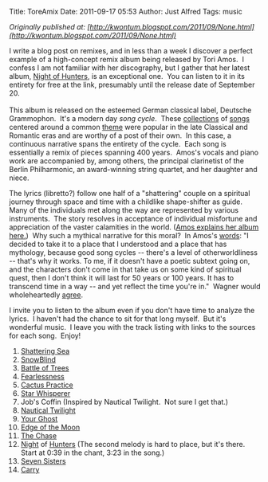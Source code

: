 Title: ToreAmix
Date: 2011-09-17 05:53
Author: Just Alfred
Tags: music

*Originally published at: [http://kwontum.blogspot.com/2011/09/None.html](http://kwontum.blogspot.com/2011/09/None.html)*

I write a blog post on remixes, and in less than a week I discover a
perfect example of a high-concept remix album being released by Tori
Amos.  I confess I am not familiar with her discography, but I gather
that her latest album, [Night of
Hunters](http://www.npr.org/2011/09/11/140261371/first-listen-tori-amos-night-of-hunters),
is an exceptional one.  You can listen to it in its entirety for free at
the link, presumably until the release date of September 20.  
<a name="more"></a>  
This album is released on the esteemed German classical label, Deutsche
Grammophon.  It's a modern day *song cycle*.  These
[collections](http://en.wikipedia.org/wiki/Winterreise) of
[songs](http://en.wikipedia.org/wiki/An_die_ferne_Geliebte) centered
around a common [theme](http://en.wikipedia.org/wiki/Schwanengesang)
were popular in the late Classical and Romantic eras and are worthy of a
post of their own.  In this case, a continuous narrative spans the
entirety of the cycle.  Each song is essentially a remix of pieces
spanning 400 years.  Amos's vocals and piano work are accompanied by,
among others, the principal clarinetist of the Berlin Philharmonic, an
award-winning string quartet, and her daughter and niece.  
  
The lyrics (libretto?) follow one half of a "shattering" couple on a
spiritual journey through space and time with a childlike shape-shifter
as guide.  Many of the individuals met along the way are represented by
various instruments.  The story resolves in acceptance of individual
misfortune and appreciation of the vaster calamities in the world.
([Amos explains her album
here.](http://www.echodust.com/2011/08/track-by-track-introduction-to-tori.html#more)) 
Why such a mythical narrative for this moral?  In Amos's
[words](http://www.out.com/detail.asp?page=1&id=31598): "I decided to
take it to a place that I understood and a place that has mythology,
because good song cycles -- there's a level of otherworldliness --
that's why it works. To me, if it doesn't have a poetic subtext going
on, and the characters don't come in that take us on some kind of
spiritual quest, then I don't think it will last for 50 years or 100
years. It has to transcend time in a way -- and yet reflect the time
you're in."  Wagner would wholeheartedly
[agree](http://www.wnyc.org/articles/music/2004/mar/02/the-ring-and-i-the-passion-the-myth-the-mania/).  
  
I invite you to listen to the album even if you don't have time to
analyze the lyrics.  I haven't had the chance to sit for that long
myself.  But it's wonderful music.  I leave you with the track listing
with links to the sources for each song.  Enjoy!  
  
1. [Shattering Sea](http://youtu.be/VO80Ras4dXE)  
2. [SnowBlind](http://youtu.be/kZhaceWRKoE)  
3. [Battle of Trees](http://youtu.be/lgDPl6J3lIY)  
4. [Fearlessness](http://youtu.be/se3oZOphUDU)  
5. [Cactus Practice](http://youtu.be/myRTkyWejfo)  
6. [Star Whisperer](http://youtu.be/Il6-lZYDpqY)  
7. Job's Coffin (Inspired by Nautical Twilight.  Not sure I get that.)  
8. [Nautical Twilight](http://youtu.be/Re-eu9q_yUU)  
9. [Your Ghost](http://youtu.be/c8FUZ-saANQ)  
10. [Edge of the Moon](http://youtu.be/zWKl704J-8U)  
11. [The Chase](http://youtu.be/0LX3TRnAojw)  
12. [Night](http://youtu.be/YV3Avalm5KM) of
[Hunters](http://youtu.be/d5p_U8J0iRQ) (The second melody is hard to
place, but it's there.  Start at 0:39 in the chant, 3:23 in the song.)  
13. [Seven Sisters](http://youtu.be/oXfFMlxV53M)  
14. [Carry](http://youtu.be/KDv97T9ocLg)

